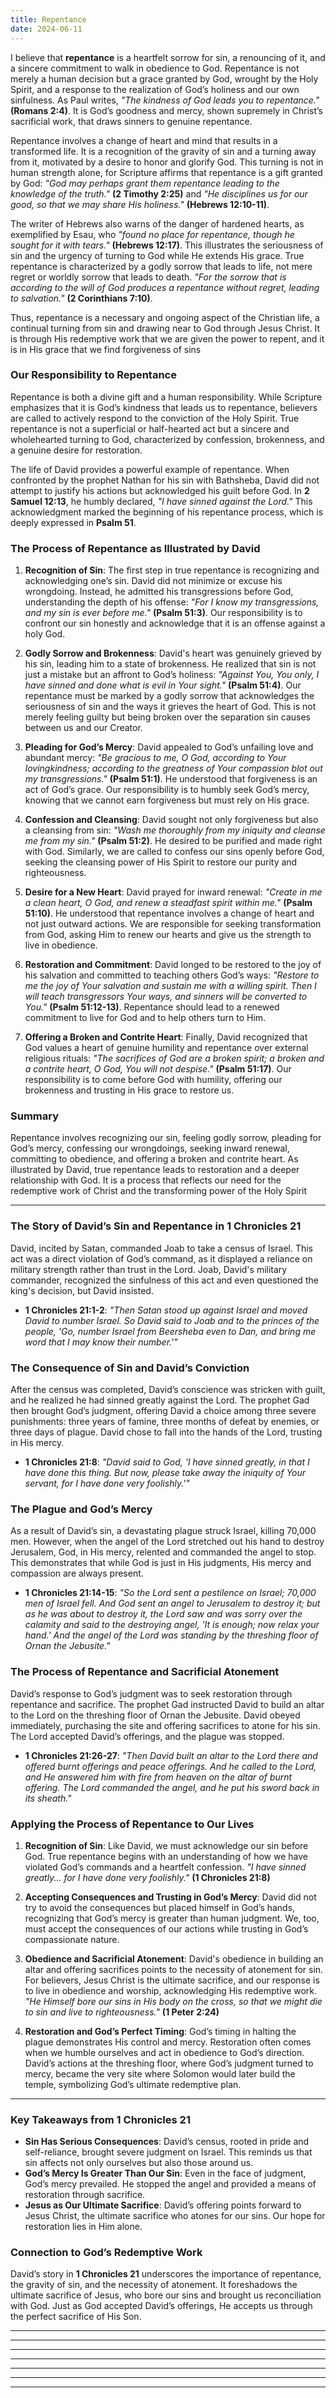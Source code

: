 ```yaml
---
title: Repentance
date: 2024-06-11
---
```


I believe that **repentance** is a heartfelt sorrow for sin, a renouncing of it, and a sincere commitment to walk in obedience to God. Repentance is not merely a human decision but a grace granted by God, wrought by the Holy Spirit, and a response to the realization of God’s holiness and our own sinfulness. As Paul writes, *"The kindness of God leads you to repentance."* **(Romans 2:4)**. It is God’s goodness and mercy, shown supremely in Christ’s sacrificial work, that draws sinners to genuine repentance.

Repentance involves a change of heart and mind that results in a transformed life. It is a recognition of the gravity of sin and a turning away from it, motivated by a desire to honor and glorify God. This turning is not in human strength alone, for Scripture affirms that repentance is a gift granted by God: *"God may perhaps grant them repentance leading to the knowledge of the truth."* **(2 Timothy 2:25)** and *"He disciplines us for our good, so that we may share His holiness."* **(Hebrews 12:10-11)**.

The writer of Hebrews also warns of the danger of hardened hearts, as exemplified by Esau, who *"found no place for repentance, though he sought for it with tears."* **(Hebrews 12:17)**. This illustrates the seriousness of sin and the urgency of turning to God while He extends His grace. True repentance is characterized by a godly sorrow that leads to life, not mere regret or worldly sorrow that leads to death. *"For the sorrow that is according to the will of God produces a repentance without regret, leading to salvation."* **(2 Corinthians 7:10)**.

Thus, repentance is a necessary and ongoing aspect of the Christian life, a continual turning from sin and drawing near to God through Jesus Christ. It is through His redemptive work that we are given the power to repent, and it is in His grace that we find forgiveness of sins

### **Our Responsibility to Repentance**

Repentance is both a divine gift and a human responsibility. While Scripture emphasizes that it is God’s kindness that leads us to repentance, believers are called to actively respond to the conviction of the Holy Spirit. True repentance is not a superficial or half-hearted act but a sincere and wholehearted turning to God, characterized by confession, brokenness, and a genuine desire for restoration.

The life of David provides a powerful example of repentance. When confronted by the prophet Nathan for his sin with Bathsheba, David did not attempt to justify his actions but acknowledged his guilt before God. In **2 Samuel 12:13**, he humbly declared, *"I have sinned against the Lord."* This acknowledgment marked the beginning of his repentance process, which is deeply expressed in **Psalm 51**.

### **The Process of Repentance as Illustrated by David**

1. **Recognition of Sin**: 
   The first step in true repentance is recognizing and acknowledging one’s sin. David did not minimize or excuse his wrongdoing. Instead, he admitted his transgressions before God, understanding the depth of his offense: *"For I know my transgressions, and my sin is ever before me."* **(Psalm 51:3)**. Our responsibility is to confront our sin honestly and acknowledge that it is an offense against a holy God.

2. **Godly Sorrow and Brokenness**: 
   David's heart was genuinely grieved by his sin, leading him to a state of brokenness. He realized that sin is not just a mistake but an affront to God’s holiness: *"Against You, You only, I have sinned and done what is evil in Your sight."* **(Psalm 51:4)**. Our repentance must be marked by a godly sorrow that acknowledges the seriousness of sin and the ways it grieves the heart of God. This is not merely feeling guilty but being broken over the separation sin causes between us and our Creator.

3. **Pleading for God’s Mercy**: 
   David appealed to God’s unfailing love and abundant mercy: *"Be gracious to me, O God, according to Your lovingkindness; according to the greatness of Your compassion blot out my transgressions."* **(Psalm 51:1)**. He understood that forgiveness is an act of God’s grace. Our responsibility is to humbly seek God’s mercy, knowing that we cannot earn forgiveness but must rely on His grace.

4. **Confession and Cleansing**: 
   David sought not only forgiveness but also a cleansing from sin: *"Wash me thoroughly from my iniquity and cleanse me from my sin."* **(Psalm 51:2)**. He desired to be purified and made right with God. Similarly, we are called to confess our sins openly before God, seeking the cleansing power of His Spirit to restore our purity and righteousness.

5. **Desire for a New Heart**: 
   David prayed for inward renewal: *"Create in me a clean heart, O God, and renew a steadfast spirit within me."* **(Psalm 51:10)**. He understood that repentance involves a change of heart and not just outward actions. We are responsible for seeking transformation from God, asking Him to renew our hearts and give us the strength to live in obedience.

6. **Restoration and Commitment**: 
   David longed to be restored to the joy of his salvation and committed to teaching others God’s ways: *"Restore to me the joy of Your salvation and sustain me with a willing spirit. Then I will teach transgressors Your ways, and sinners will be converted to You."* **(Psalm 51:12-13)**. Repentance should lead to a renewed commitment to live for God and to help others turn to Him.

7. **Offering a Broken and Contrite Heart**: 
   Finally, David recognized that God values a heart of genuine humility and repentance over external religious rituals: *"The sacrifices of God are a broken spirit; a broken and a contrite heart, O God, You will not despise."* **(Psalm 51:17)**. Our responsibility is to come before God with humility, offering our brokenness and trusting in His grace to restore us.

### **Summary**

Repentance involves recognizing our sin, feeling godly sorrow, pleading for God’s mercy, confessing our wrongdoings, seeking inward renewal, committing to obedience, and offering a broken and contrite heart. As illustrated by David, true repentance leads to restoration and a deeper relationship with God. It is a process that reflects our need for the redemptive work of Christ and the transforming power of the Holy Spirit

---

### **The Story of David’s Sin and Repentance in 1 Chronicles 21**

David, incited by Satan, commanded Joab to take a census of Israel. This act was a direct violation of God’s command, as it displayed a reliance on military strength rather than trust in the Lord. Joab, David's military commander, recognized the sinfulness of this act and even questioned the king's decision, but David insisted.

- **1 Chronicles 21:1-2**: *"Then Satan stood up against Israel and moved David to number Israel. So David said to Joab and to the princes of the people, 'Go, number Israel from Beersheba even to Dan, and bring me word that I may know their number.'"*

### **The Consequence of Sin and David’s Conviction**

After the census was completed, David’s conscience was stricken with guilt, and he realized he had sinned greatly against the Lord. The prophet Gad then brought God’s judgment, offering David a choice among three severe punishments: three years of famine, three months of defeat by enemies, or three days of plague. David chose to fall into the hands of the Lord, trusting in His mercy.

- **1 Chronicles 21:8**: *"David said to God, 'I have sinned greatly, in that I have done this thing. But now, please take away the iniquity of Your servant, for I have done very foolishly.'"*

### **The Plague and God’s Mercy**

As a result of David’s sin, a devastating plague struck Israel, killing 70,000 men. However, when the angel of the Lord stretched out his hand to destroy Jerusalem, God, in His mercy, relented and commanded the angel to stop. This demonstrates that while God is just in His judgments, His mercy and compassion are always present.

- **1 Chronicles 21:14-15**: *"So the Lord sent a pestilence on Israel; 70,000 men of Israel fell. And God sent an angel to Jerusalem to destroy it; but as he was about to destroy it, the Lord saw and was sorry over the calamity and said to the destroying angel, 'It is enough; now relax your hand.' And the angel of the Lord was standing by the threshing floor of Ornan the Jebusite."*

### **The Process of Repentance and Sacrificial Atonement**

David’s response to God’s judgment was to seek restoration through repentance and sacrifice. The prophet Gad instructed David to build an altar to the Lord on the threshing floor of Ornan the Jebusite. David obeyed immediately, purchasing the site and offering sacrifices to atone for his sin. The Lord accepted David’s offerings, and the plague was stopped.

- **1 Chronicles 21:26-27**: *"Then David built an altar to the Lord there and offered burnt offerings and peace offerings. And he called to the Lord, and He answered him with fire from heaven on the altar of burnt offering. The Lord commanded the angel, and he put his sword back in its sheath."*

### **Applying the Process of Repentance to Our Lives**

1. **Recognition of Sin**: Like David, we must acknowledge our sin before God. True repentance begins with an understanding of how we have violated God’s commands and a heartfelt confession. *"I have sinned greatly... for I have done very foolishly."* **(1 Chronicles 21:8)**

2. **Accepting Consequences and Trusting in God’s Mercy**: David did not try to avoid the consequences but placed himself in God’s hands, recognizing that God’s mercy is greater than human judgment. We, too, must accept the consequences of our actions while trusting in God’s compassionate nature.

3. **Obedience and Sacrificial Atonement**: David's obedience in building an altar and offering sacrifices points to the necessity of atonement for sin. For believers, Jesus Christ is the ultimate sacrifice, and our response is to live in obedience and worship, acknowledging His redemptive work. *"He Himself bore our sins in His body on the cross, so that we might die to sin and live to righteousness."* **(1 Peter 2:24)**

4. **Restoration and God’s Perfect Timing**: God’s timing in halting the plague demonstrates His control and mercy. Restoration often comes when we humble ourselves and act in obedience to God’s direction. David’s actions at the threshing floor, where God’s judgment turned to mercy, became the very site where Solomon would later build the temple, symbolizing God’s ultimate redemptive plan.

---

### **Key Takeaways from 1 Chronicles 21**

- **Sin Has Serious Consequences**: David’s census, rooted in pride and self-reliance, brought severe judgment on Israel. This reminds us that sin affects not only ourselves but also those around us.
- **God’s Mercy Is Greater Than Our Sin**: Even in the face of judgment, God’s mercy prevailed. He stopped the angel and provided a means of restoration through sacrifice.
- **Jesus as Our Ultimate Sacrifice**: David’s offering points forward to Jesus Christ, the ultimate sacrifice who atones for our sins. Our hope for restoration lies in Him alone.

### **Connection to God’s Redemptive Work**

David’s story in **1 Chronicles 21** underscores the importance of repentance, the gravity of sin, and the necessity of atonement. It foreshadows the ultimate sacrifice of Jesus, who bore our sins and brought us reconciliation with God. Just as God accepted David’s offerings, He accepts us through the perfect sacrifice of His Son. 

--- 
---
---
---
---
---
---
